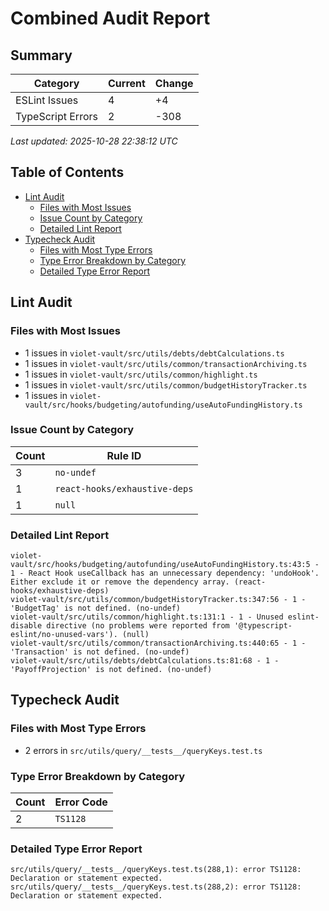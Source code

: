 # Combined Audit Report

## Summary

| Category | Current | Change |
|----------|---------|--------|
| ESLint Issues | 4 | +4 |
| TypeScript Errors | 2 | -308 |

*Last updated: 2025-10-28 22:38:12 UTC*

## Table of Contents
- [Lint Audit](#lint-audit)
  - [Files with Most Issues](#files-with-most-issues)
  - [Issue Count by Category](#issue-count-by-category)
  - [Detailed Lint Report](#detailed-lint-report)
- [Typecheck Audit](#typecheck-audit)
  - [Files with Most Type Errors](#files-with-most-type-errors)
  - [Type Error Breakdown by Category](#type-error-breakdown-by-category)
  - [Detailed Type Error Report](#detailed-type-error-report)

## Lint Audit

### Files with Most Issues
- 1 issues in `violet-vault/src/utils/debts/debtCalculations.ts`
- 1 issues in `violet-vault/src/utils/common/transactionArchiving.ts`
- 1 issues in `violet-vault/src/utils/common/highlight.ts`
- 1 issues in `violet-vault/src/utils/common/budgetHistoryTracker.ts`
- 1 issues in `violet-vault/src/hooks/budgeting/autofunding/useAutoFundingHistory.ts`

### Issue Count by Category
| Count | Rule ID |
|---|---|
| 3 | `no-undef` |
| 1 | `react-hooks/exhaustive-deps` |
| 1 | `null` |

### Detailed Lint Report
```
violet-vault/src/hooks/budgeting/autofunding/useAutoFundingHistory.ts:43:5 - 1 - React Hook useCallback has an unnecessary dependency: 'undoHook'. Either exclude it or remove the dependency array. (react-hooks/exhaustive-deps)
violet-vault/src/utils/common/budgetHistoryTracker.ts:347:56 - 1 - 'BudgetTag' is not defined. (no-undef)
violet-vault/src/utils/common/highlight.ts:131:1 - 1 - Unused eslint-disable directive (no problems were reported from '@typescript-eslint/no-unused-vars'). (null)
violet-vault/src/utils/common/transactionArchiving.ts:440:65 - 1 - 'Transaction' is not defined. (no-undef)
violet-vault/src/utils/debts/debtCalculations.ts:81:68 - 1 - 'PayoffProjection' is not defined. (no-undef)
```

## Typecheck Audit

### Files with Most Type Errors
- 2 errors in `src/utils/query/__tests__/queryKeys.test.ts`

### Type Error Breakdown by Category
| Count | Error Code |
|---|---|
| 2 | `TS1128` |

### Detailed Type Error Report
```
src/utils/query/__tests__/queryKeys.test.ts(288,1): error TS1128: Declaration or statement expected.
src/utils/query/__tests__/queryKeys.test.ts(288,2): error TS1128: Declaration or statement expected.
```

